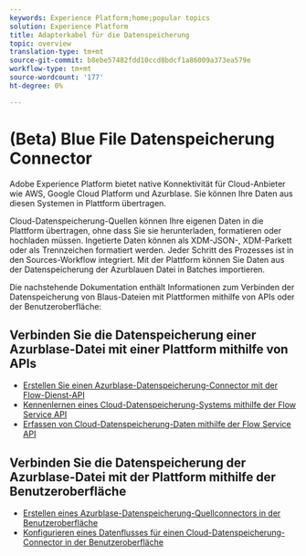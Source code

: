 ```yaml
---
keywords: Experience Platform;home;popular topics
solution: Experience Platform
title: Adapterkabel für die Datenspeicherung
topic: overview
translation-type: tm+mt
source-git-commit: b8ebe57482fdd10ccd8bdcf1a86009a373ea579e
workflow-type: tm+mt
source-wordcount: '177'
ht-degree: 0%

---
```



# (Beta) Blue File Datenspeicherung Connector

Adobe Experience Platform bietet native Konnektivität für Cloud-Anbieter wie AWS, Google Cloud Platform und Azurblase. Sie können Ihre Daten aus diesen Systemen in Plattform übertragen.

Cloud-Datenspeicherung-Quellen können Ihre eigenen Daten in die Plattform übertragen, ohne dass Sie sie herunterladen, formatieren oder hochladen müssen. Ingetierte Daten können als XDM-JSON-, XDM-Parkett oder als Trennzeichen formatiert werden. Jeder Schritt des Prozesses ist in den Sources-Workflow integriert. Mit der Plattform können Sie Daten aus der Datenspeicherung der Azurblauen Datei in Batches importieren.

Die nachstehende Dokumentation enthält Informationen zum Verbinden der Datenspeicherung von Blaus-Dateien mit Plattformen mithilfe von APIs oder der Benutzeroberfläche:

## Verbinden Sie die Datenspeicherung einer Azurblase-Datei mit einer Plattform mithilfe von APIs

- [Erstellen Sie einen Azurblase-Datenspeicherung-Connector mit der Flow-Dienst-API](../../tutorials/api/create/cloud-storage/azure-file-storage.md)
- [Kennenlernen eines Cloud-Datenspeicherung-Systems mithilfe der Flow Service API](../../tutorials/api/explore/cloud-storage.md)
- [Erfassen von Cloud-Datenspeicherung-Daten mithilfe der Flow Service API](../../tutorials/api/collect/cloud-storage.md)

## Verbinden Sie die Datenspeicherung der Azurblase-Datei mit der Plattform mithilfe der Benutzeroberfläche

- [Erstellen eines Azurblase-Datenspeicherung-Quellconnectors in der Benutzeroberfläche](../../tutorials/ui/create/cloud-storage/azure-file-storage.md)
- [Konfigurieren eines Datenflusses für einen Cloud-Datenspeicherung-Connector in der Benutzeroberfläche](../../tutorials/ui/dataflow/batch/cloud-storage.md)